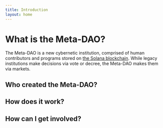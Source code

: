 ```yaml
---
title: Introduction
layout: home
---
```


# What is the Meta-DAO?

The Meta-DAO is a new cybernetic institution, comprised of human contributors
and programs stored on [the Solana blockchain](https://solana.com/). While legacy
institutions make decisions via vote or decree, the Meta-DAO makes them via markets.

## Who created the Meta-DAO?

## How does it work?

## How can I get involved?

